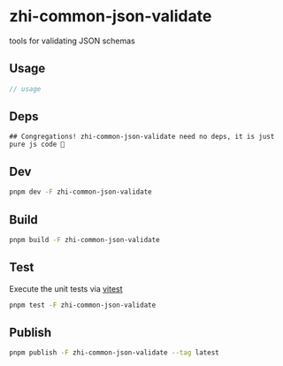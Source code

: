 # zhi-common-json-validate

tools for validating JSON schemas

## Usage

```js
// usage
```

## Deps

```
## Congregations! zhi-common-json-validate need no deps, it is just pure js code 🎉
```

## Dev

```bash
pnpm dev -F zhi-common-json-validate
```

## Build

```bash
pnpm build -F zhi-common-json-validate
```

## Test

Execute the unit tests via [vitest](https://vitest.dev)

```bash
pnpm test -F zhi-common-json-validate
```

## Publish

```bash
pnpm publish -F zhi-common-json-validate --tag latest
```